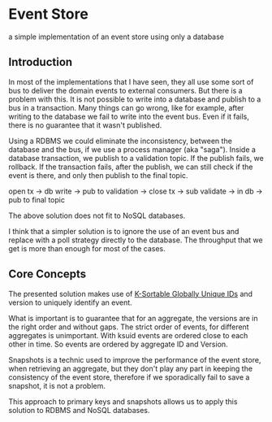 # Event Store
a simple implementation of an event store using only a database

## Introduction

In most of the implementations that I have seen, they all use some sort of bus to deliver the domain events to external consumers. But there is a problem with this. It is not possible to write into a database and publish to a bus in a transaction. Many things can go wrong, like for example, after writing to the database we fail to write into the event bus. Even if it fails, there is no guarantee that it wasn't published.

Using a RDBMS we could eliminate the inconsistency, between the database and the bus, if we use a process manager (aka "saga").
Inside a database transaction, we publish to a validation topic. If the publish fails, we rollback. If the transaction fails, after the publish, we can still check if the event is there, and only then publish to the final topic.

open tx -> db write -> pub to validation -> close tx -> sub validate -> in db -> pub to final topic  

The above solution does not fit to NoSQL databases.

I think that a simpler solution is to ignore the use of an event bus and replace with a poll strategy directly to the database.
The throughput that we get is more than enough for most of the cases.

## Core Concepts

The presented solution makes use of [K-Sortable Globally Unique IDs](https://github.com/segmentio/ksuid) and version to uniquely identify an event.

What is important is to guarantee that for an aggregate, the versions are in the right order and without gaps.
The strict order of events, for different aggregates is unimportant. With ksuid events are ordered close to each other in time.
So events are ordered by aggregate ID and Version.

Snapshots is a technic used to improve the performance of the event store, when retrieving an aggregate, but they don't play any part in keeping the consistency of the event store, therefore if we sporadically fail to save a snapshot, it is not a problem.

This approach to primary keys and snapshots allows us to apply this solution to RDBMS and NoSQL databases.
